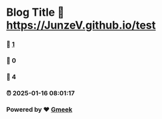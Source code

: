 # Blog Title :link: https://JunzeV.github.io/test 
### :page_facing_up: [1](https://JunzeV.github.io/test/tag.html) 
### :speech_balloon: 0 
### :hibiscus: 4 
### :alarm_clock: 2025-01-16 08:01:17 
### Powered by :heart: [Gmeek](https://github.com/Meekdai/Gmeek)
